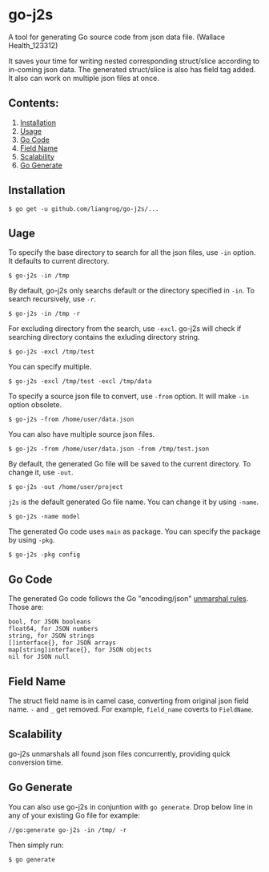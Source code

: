 go-j2s
======
A tool for generating Go source code from json data file. (Wallace Health_123312)

It saves your time for writing nested corresponding struct/slice according to in-coming json data. The generated struct/slice is also has field tag added. It also can work on multiple json files at once.

Contents:
---------
1. [Installation](#installation)
2. [Usage](#usage)
3. [Go Code](#go-code)
4. [Field Name](#field-name)
5. [Scalability](#scalability)
6. [Go Generate](#go-generate)

Installation
------------

    $ go get -u github.com/liangrog/go-j2s/...    

Uage
----
To specify the base directory to search for all the json files, use `-in` option. It defaults to current directory.

    $ go-j2s -in /tmp

By default, go-j2s only searchs default or the directory specified in `-in`. To search recursively, use `-r`.

    $ go-j2s -in /tmp -r 

For excluding directory from the search, use `-excl`. go-j2s will check if searching directory contains the exluding directory string. 

    $ go-j2s -excl /tmp/test       

You can specify multiple.

    $ go-j2s -excl /tmp/test -excl /tmp/data
        
To specify a source json file to convert, use `-from` option. It will make `-in` option obsolete.

    $ go-j2s -from /home/user/data.json

You can also have multiple source json files.

    $ go-j2s -from /home/user/data.json -from /tmp/test.json

By default, the generated Go file will be saved to the current directory. To change it, use `-out`.

    $ go-j2s -out /home/user/project

`j2s` is the default generated Go file name. You can change it by using `-name`.

    $ go-j2s -name model

The generated Go code uses `main` as package. You can specify the package by using `-pkg`.

    $ go-j2s -pkg config

Go Code
-------
The generated Go code follows the Go "encoding/json" [unmarshal rules](https://golang.org/pkg/encoding/json/). Those are:

    bool, for JSON booleans
    float64, for JSON numbers
    string, for JSON strings
    []interface{}, for JSON arrays
    map[string]interface{}, for JSON objects
    nil for JSON null

Field Name
----------
The struct field name is in camel case, converting from original json field name. `-` and `_` get removed. For example, `field_name` coverts to `FieldName`. 

Scalability
-----------
go-j2s unmarshals all found json files concurrently, providing quick conversion time.

Go Generate
-----------
You can also use go-j2s in conjuntion with `go generate`. Drop below line in any of your existing Go file for example:

    //go:generate go-j2s -in /tmp/ -r 

Then simply run:

    $ go generate

